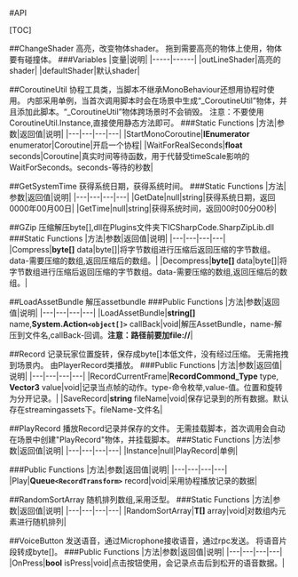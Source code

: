 #API

[TOC]

##ChangeShader
高亮，改变物体shader。
拖到需要高亮的物体上使用，物体要有碰撞体。
###Variables
|变量|说明|
|-----|------|
|outLineShader|高亮的shader|
|defaultShader|默认shader|

##CoroutineUtil
协程工具类，当脚本不继承MonoBehaviour还想用协程时使用。
内部采用单例，当首次调用脚本时会在场景中生成“_CoroutineUtil”物体，并且添加此脚本。“_CoroutineUtil”物体跨场景时不会销毁。
注意：不要使用CoroutineUtil.Instance,直接使用静态方法即可。
###Static Functions
|方法|参数|返回值|说明|
|---|---|---|---|
|StartMonoCoroutine|**IEnumerator** enumerator|Coroutine|开启一个协程|
|WaitForRealSeconds|**float** seconds|Coroutine|真实时间等待函数，用于代替受timeScale影响的WaitForSeconds。seconds-等待的秒数|

##GetSystemTime
获得系统日期，获得系统时间。
###Static Functions
|方法|参数|返回值|说明|
|---|---|---|---|
|GetDate|null|string|获得系统日期，返回0000年00月00日|
|GetTime|null|string|获得系统时间，返回00时00分00秒|

##GZip
压缩解压byte[],dll在Plugins文件夹下ICSharpCode.SharpZipLib.dll
###Static Functions
|方法|参数|返回值|说明|
|---|---|---|---|
|Compress|**byte[]** data|byte[]|将字节数组进行压缩后返回压缩的字节数组。data-需要压缩的数组,返回压缩后的数组。|
|Decompress|**byte[]** data|byte[]|将字节数组进行压缩后返回压缩的字节数组。data-需要压缩的数组,返回压缩后的数组。|

##LoadAssetBundle
解压assetbundle
###Public Functions
|方法|参数|返回值|说明|
|---|---|---|---|
|LoadAssetBundle|**string[]** name,**System.Action`<object[]>`** callBack|void|解压AssetBundle，name-解压到文件名,callBack-回调。**注意：路径前要加file://**|

##Record
记录玩家位置旋转，保存成byte[]本低文件，没有经过压缩。
无需拖拽到场景内。
由PlayerRecord类播放。
###Public Functions
|方法|参数|返回值|说明|
|---|---|---|---|
|RecordCurrentFrame|**RecordCommond_Type** type, **Vector3** value|void|记录当点帧的动作。type-命令枚举,value-值。位置和旋转为分开记录。|
|SaveRecord|**string** fileName|void|保存记录到的所有数据。默认存在streamingassets下。fileName-文件名|

##PlayRecord
播放Record记录并保存的文件。
无需挂载脚本，首次调用会自动在场景中创建"PlayRecord"物体，并挂载脚本。
###Static Functions
|方法|参数|返回值|说明|
|---|---|---|---|
|Instance|null|PlayRecord|单例|

###Public Functions
|方法|参数|返回值|说明|
|---|---|---|---|
|Play|**Queue`<RecordTransform>`** record|void|采用协程播放记录的数据|

##RandomSortArray
随机排列数组,采用泛型。
###Static Functions
|方法|参数|返回值|说明|
|---|---|---|---|
|RandomSortArray|**T[]** array|void|对数组内元素进行随机排列|

##VoiceButton
发送语音，通过Microphone接收语音，通过rpc发送。
将语音片段转成byte[]。
###Public Functions
|方法|参数|返回值|说明|
|---|---|---|---|
|OnPress|**bool** isPress|void|点击按钮使用，会记录点击后到松开的语音数据。|